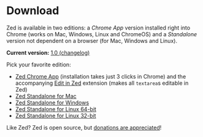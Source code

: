 Download
========
Zed is available in two editions: a *Chrome App* version installed right into Chrome (works on Mac, Windows, Linux and ChromeOS) and a *Standalone* version not dependent on a browser (for Mac, Windows and Linux).

**Current version:** [1.0 (changelog)](/2014/09/the-changelog-1-0)

Pick your favorite edition:

*   [Zed Chrome App][2] (installation takes just 3 clicks in Chrome) and the accompanying [Edit in Zed][3] extension (makes all `textarea`s editable in Zed)
*   [Zed Standalone for Mac][4]
*   [Zed Standalone for Windows][5]
*   [Zed Standalone for Linux 64-bit][6]
*   [Zed Standalone for Linux 32-bit][7]

Like Zed? Zed is open source, but [donations are appreciated][8]!

 [2]: https://chrome.google.com/webstore/detail/zed-code-editor/pfmjnmeipppmcebplngmhfkleiinphhp
 [3]: https://chrome.google.com/webstore/detail/edit-in-zed/dpkaficlkfnjemlheobmkabnnoafeepg
 [4]: http://download.zedapp.org/zed-mac-v1.0.0.tar.gz
 [5]: http://download.zedapp.org/zed-win-v1.0.0.zip
 [6]: http://download.zedapp.org/zed-linux64-v1.0.0.tar.gz
 [7]: http://download.zedapp.org/zed-linux32-v1.0.0.tar.gz
 [8]: /buy
